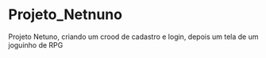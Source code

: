 # Projeto_Netnuno
Projeto Netuno, criando um crood de cadastro e login, depois um tela de um joguinho de RPG

